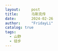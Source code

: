 ```yaml
---
layout:     post
title:      马斯克传
date:       2024-02-26
author:     "FridayLi"
catalog: true
tags:
  - 山野
  - 徒步
---
```


